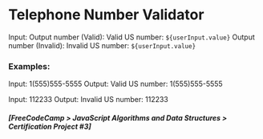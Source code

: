 # Telephone Number Validator

Input:
Output number (Valid): Valid US number: `${userInput.value}`
Output number (Invalid): Invalid US number: `${userInput.value}`

### Examples:
Input: 1(555)555-5555
Output: Valid US number: 1(555)555-5555

Input: 112233
Output: Invalid US number: 112233

##### [FreeCodeCamp > JavaScript Algorithms and Data Structures > Certification Project #3]
